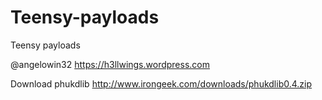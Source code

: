 # Teensy-payloads
Teensy payloads

@angelowin32
https://h3llwings.wordpress.com

Download phukdlib
http://www.irongeek.com/downloads/phukdlib0.4.zip
